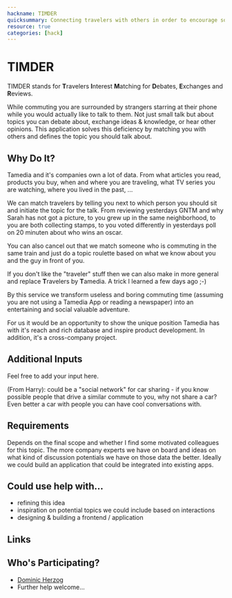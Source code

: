 ```yaml
---
hackname: TIMDER
quicksummary: Connecting travelers with others in order to encourage social interaction and reduce people starring at their phone (name similarity to any brand is pure coincidence)
resource: true
categories: [hack]
---
```


TIMDER
========

TIMDER stands for **T**ravelers **I**nterest **M**atching for **D**ebates, **E**xchanges and **R**eviews.

While commuting you are surrounded by strangers starring at their phone while you would actually like to talk to them.
Not just small talk but about topics you can debate about, exchange ideas & knowledge, or hear other opinions.
This application solves this deficiency by matching you with others and defines the topic you should talk about.

Why Do It?
----------

Tamedia and it's companies own a lot of data. From what articles you read, products you buy, when and where you are traveling,
what TV series you are watching, where you lived in the past, ...

We can match travelers by telling you next to which person you should sit and initiate the topic for the talk.
From reviewing yesterdays GNTM and why Sarah has not got a picture, to you grew up in the same neighborhood, to you are
both collecting stamps, to you voted differently in yesterdays poll on 20 minuten about who wins an oscar.

You can also cancel out that we match someone who is commuting in the same train and just do a topic roulette based on
what we know about you and the guy in front of you.

If you don't like the "traveler" stuff then we can also make in more general and replace **T**ravelers by **T**amedia. A trick I learned a few days ago ;-)

By this service we transform useless and boring commuting time (assuming you are not using a Tamedia App or reading a newspaper)
into an entertaining and social valuable adventure.

For us it would be an opportunity to show the unique position Tamedia has with it's reach and rich database and inspire
product development. In addition, it's a cross-company project.

Additional Inputs
------------
Feel free to add your input here.

(From Harry): could be a "social network" for car sharing - if you know possible people that drive a similar commute to you, why not share a car? Even better a car with people you can have cool conversations with.


Requirements
------------

Depends on the final scope and whether I find some motivated colleagues for this topic. The more company experts we have
on board and ideas on what kind of discussion potentials we have on those data the better. Ideally we could build an
application that could be integrated into existing apps.

Could use help with...
----------------------

- refining this idea
- inspiration on potential topics we could include based on interactions
- designing & building a frontend / application

Links
-----

Who's Participating?
--------------------

* [Dominic Herzog](/tamedia-hackdays/whoami/dominicherzog)
* Further help welcome...


